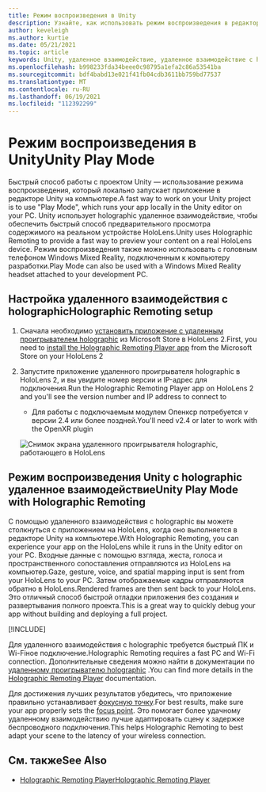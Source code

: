 ```yaml
---
title: Режим воспроизведения в Unity
description: Узнайте, как использовать режим воспроизведения в редакторе Unity для предварительного просмотра изменений приложения на устройстве без развертывания приложения.
author: keveleigh
ms.author: kurtie
ms.date: 05/21/2021
ms.topic: article
keywords: Unity, удаленное взаимодействие, удаленное взаимодействие с holographic, holographic удаленное взаимодействие, HoloLens, гарнитура смешанной реальности, гарнитура Windows Mixed Reality, гарнитура виртуальной реальности, режим воспроизведения Unity
ms.openlocfilehash: b998233fda34beee0c98795a1efa2c86a53541ba
ms.sourcegitcommit: bdf4babd13e021f41fb04cdb3611bb759bd77537
ms.translationtype: MT
ms.contentlocale: ru-RU
ms.lasthandoff: 06/19/2021
ms.locfileid: "112392299"
---
```

# <a name="unity-play-mode"></a><span data-ttu-id="1aa02-104">Режим воспроизведения в Unity</span><span class="sxs-lookup"><span data-stu-id="1aa02-104">Unity Play Mode</span></span>

<span data-ttu-id="1aa02-105">Быстрый способ работы с проектом Unity — использование режима воспроизведения, который локально запускает приложение в редакторе Unity на компьютере.</span><span class="sxs-lookup"><span data-stu-id="1aa02-105">A fast way to work on your Unity project is to use "Play Mode", which runs your app locally in the Unity editor on your PC.</span></span> <span data-ttu-id="1aa02-106">Unity использует holographic удаленное взаимодействие, чтобы обеспечить быстрый способ предварительного просмотра содержимого на реальном устройстве HoloLens.</span><span class="sxs-lookup"><span data-stu-id="1aa02-106">Unity uses Holographic Remoting to provide a fast way to preview your content on a real HoloLens device.</span></span> <span data-ttu-id="1aa02-107">Режим воспроизведения также можно использовать с головным телефоном Windows Mixed Reality, подключенным к компьютеру разработки.</span><span class="sxs-lookup"><span data-stu-id="1aa02-107">Play Mode can also be used with a Windows Mixed Reality headset attached to your development PC.</span></span>

## <a name="holographic-remoting-setup"></a><span data-ttu-id="1aa02-108">Настройка удаленного взаимодействия с holographic</span><span class="sxs-lookup"><span data-stu-id="1aa02-108">Holographic Remoting setup</span></span>

1. <span data-ttu-id="1aa02-109">Сначала необходимо [установить приложение с удаленным проигрывателем holographic](https://www.microsoft.com/store/productId/9NBLGGH4SV40) из Microsoft Store в HoloLens 2.</span><span class="sxs-lookup"><span data-stu-id="1aa02-109">First, you need to [install the Holographic Remoting Player app](https://www.microsoft.com/store/productId/9NBLGGH4SV40) from the Microsoft Store on your HoloLens 2</span></span>
2. <span data-ttu-id="1aa02-110">Запустите приложение удаленного проигрывателя holographic в HoloLens 2, и вы увидите номер версии и IP-адрес для подключения.</span><span class="sxs-lookup"><span data-stu-id="1aa02-110">Run the Holographic Remoting Player app on HoloLens 2 and you'll see the version number and IP address to connect to</span></span>
    * <span data-ttu-id="1aa02-111">Для работы с подключаемым модулем Опенкср потребуется v версии 2.4 или более поздней.</span><span class="sxs-lookup"><span data-stu-id="1aa02-111">You'll need v2.4 or later to work with the OpenXR plugin</span></span>

    ![Снимок экрана удаленного проигрывателя holographic, работающего в HoloLens](images/openxr-features-img-01.png)

## <a name="unity-play-mode-with-holographic-remoting"></a><span data-ttu-id="1aa02-113">Режим воспроизведения Unity с holographic удаленное взаимодействие</span><span class="sxs-lookup"><span data-stu-id="1aa02-113">Unity Play Mode with Holographic Remoting</span></span>

<span data-ttu-id="1aa02-114">С помощью удаленного взаимодействия с holographic вы можете столкнуться с приложением на HoloLens, когда оно выполняется в редакторе Unity на компьютере.</span><span class="sxs-lookup"><span data-stu-id="1aa02-114">With Holographic Remoting, you can experience your app on the HoloLens while it runs in the Unity editor on your PC.</span></span> <span data-ttu-id="1aa02-115">Входные данные с помощью взгляда, жеста, голоса и пространственного сопоставления отправляются из HoloLens на компьютер.</span><span class="sxs-lookup"><span data-stu-id="1aa02-115">Gaze, gesture, voice, and spatial mapping input is sent from your HoloLens to your PC.</span></span> <span data-ttu-id="1aa02-116">Затем отображаемые кадры отправляются обратно в HoloLens.</span><span class="sxs-lookup"><span data-stu-id="1aa02-116">Rendered frames are then sent back to your HoloLens.</span></span> <span data-ttu-id="1aa02-117">Это отличный способ быстрой отладки приложения без создания и развертывания полного проекта.</span><span class="sxs-lookup"><span data-stu-id="1aa02-117">This is a great way to quickly debug your app without building and deploying a full project.</span></span>

[!INCLUDE[](includes/unity-play-mode.md)]

<span data-ttu-id="1aa02-118">Для удаленного взаимодействия с holographic требуется быстрый ПК и Wi-Fiное подключение.</span><span class="sxs-lookup"><span data-stu-id="1aa02-118">Holographic Remoting requires a fast PC and Wi-Fi connection.</span></span> <span data-ttu-id="1aa02-119">Дополнительные сведения можно найти в документации по [удаленному проигрывателю holographic](../platform-capabilities-and-apis/holographic-remoting-player.md) .</span><span class="sxs-lookup"><span data-stu-id="1aa02-119">You can find more details in the [Holographic Remoting Player](../platform-capabilities-and-apis/holographic-remoting-player.md) documentation.</span></span>

<span data-ttu-id="1aa02-120">Для достижения лучших результатов убедитесь, что приложение правильно устанавливает [фокусную точку](focus-point-in-unity.md).</span><span class="sxs-lookup"><span data-stu-id="1aa02-120">For best results, make sure your app properly sets the [focus point](focus-point-in-unity.md).</span></span> <span data-ttu-id="1aa02-121">Это помогает более удачному удаленному взаимодействию лучше адаптировать сцену к задержке беспроводного подключения.</span><span class="sxs-lookup"><span data-stu-id="1aa02-121">This helps Holographic Remoting to best adapt your scene to the latency of your wireless connection.</span></span>

## <a name="see-also"></a><span data-ttu-id="1aa02-122">См. также</span><span class="sxs-lookup"><span data-stu-id="1aa02-122">See Also</span></span>

* [<span data-ttu-id="1aa02-123">Holographic Remoting Player</span><span class="sxs-lookup"><span data-stu-id="1aa02-123">Holographic Remoting Player</span></span>](../platform-capabilities-and-apis/holographic-remoting-player.md)
